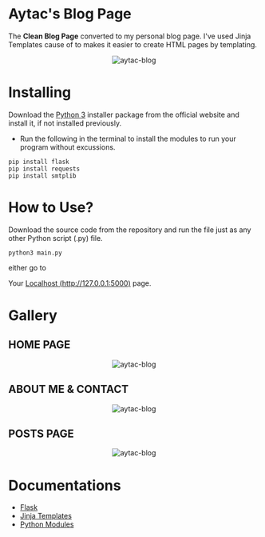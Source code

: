 # Aytac's Blog Page  

The **Clean Blog Page** converted to my personal blog page. I've used Jinja Templates cause of to makes it easier to create HTML pages by templating.

<p align="center">
  <img src="https://i.ibb.co/X2sKNrp/Screenshot-2022-04-08-at-05-05-39.png" alt="aytac-blog"/>
</p>

# Installing
Download the [Python 3](https://python.org) installer package from the official website and install it, if not installed previously.

* Run the following in the terminal to install the modules to run your program without excussions.
```
pip install flask
pip install requests
pip install smtplib
```

# How to Use?

Download the source code from the repository and run the file just as any other Python script (.py) file.
```
python3 main.py
```
either go to

Your [Localhost (http://127.0.0.1:5000)](http://127.0.0.1:5000) page.

# Gallery

## HOME PAGE
<p align="center">
  <img src="https://i.giphy.com/media/y1AnKh81koZInEZlD5/giphy.webp" alt="aytac-blog"/>
</p>

## ABOUT ME & CONTACT

<p align="center">
  <img src="https://i.giphy.com/media/Tp5nxoyRZNpA87HTSm/giphy.webp" alt="aytac-blog"/>
</p>

## POSTS PAGE

<p align="center">
  <img src="https://i.giphy.com/media/BgVCdxVJgraceVseVn/giphy.webp" alt="aytac-blog"/>
</p>

# Documentations

* [Flask](https://flask.palletsprojects.com/en/2.1.x/)
* [Jinja Templates](https://jinja.palletsprojects.com/en/3.1.x/)
* [Python Modules](https://www.pypi.org)



